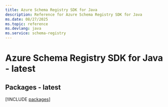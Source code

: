 ```yaml
---
title: Azure Schema Registry SDK for Java
description: Reference for Azure Schema Registry SDK for Java
ms.date: 08/27/2025
ms.topic: reference
ms.devlang: java
ms.service: schema-registry
---
```

# Azure Schema Registry SDK for Java - latest
## Packages - latest
[!INCLUDE [packages](schema-registry-index.md)]